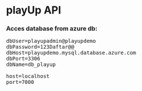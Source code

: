 # playUp API

### Acces database from azure db:
<pre>
dbUser=playupadmin@playupdemo
dbPassword=123Daftar@@
dbHost=playupdemo.mysql.database.azure.com
dbPort=3306
dbName=db_playup

host=localhost
port=7000
</pre>

